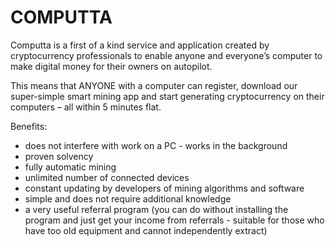 # COMPUTTA

Computta is a first of a kind service and application created by cryptocurrency professionals to enable anyone and everyone’s computer to make digital money for their owners on autopilot.

This means that ANYONE with a computer can register, download our super-simple smart mining app and start generating cryptocurrency on their computers – all within 5 minutes flat.

Benefits:

- does not interfere with work on a PC - works in the background
- proven solvency
- fully automatic mining
- unlimited number of connected devices
- constant updating by developers of mining algorithms and software
- simple and does not require additional knowledge
- a very useful referral program (you can do without installing the program and just get your income from referrals - suitable for those who have too old equipment and cannot independently extract)
